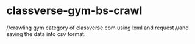 # classverse-gym-bs-crawl
//crawling gym category of classverse.com using lxml and request
//and saving the data into csv format.
